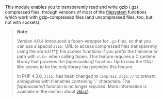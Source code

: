 This module enables you to transparently read and write gzip (.gz)
compressed files, through versions of most of the
<a href="/book/filesystem.html" class="link">filesystem</a> functions
which work with gzip-compressed files (and uncompressed files, too, but
not with sockets).

> **Note**:
>
> Version 4.0.4 introduced a fopen-wrapper for `.gz`-files, so that you
> can use a special `zlib:` URL to access compressed files transparently
> using the normal f\*() file access functions if you prefix the
> filename or path with `zlib:` when calling <span
> class="function">fopen</span>. This feature requires a C runtime
> library that provides the *fopencookie()* function. Up to now the GNU
> libc seems to be the only library that provides this feature.
>
> In PHP 4.3.0, `zlib:` has been changed to `compress.zlib://` to
> prevent ambiguities with filenames containing '*:*' characters. The
> *fopencookie()* function is no longer required. More information is
> available in the section about
> <a href="/wrappers/compression.html" class="xref">zlib://</a>.
